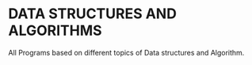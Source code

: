 # DATA STRUCTURES AND ALGORITHMS
All Programs based on different topics of Data structures and Algorithm.
